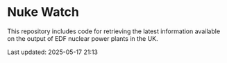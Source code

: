 # Nuke Watch

This repository includes code for retrieving the latest information available on the output of EDF nuclear power plants in the UK.

Last updated: 2025-05-17 21:13